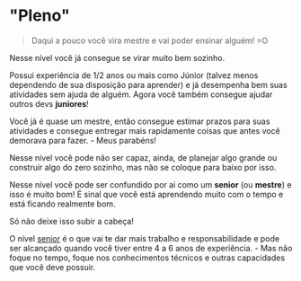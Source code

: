 # "Pleno"

> Daqui a pouco você vira mestre e vai poder ensinar alguém! =O

Nesse nível você já consegue se virar muito bem sozinho.

Possui experiência de 1/2 anos ou mais como Júnior (talvez menos dependendo de sua disposição para aprender) e já desempenha bem suas atividades sem ajuda de alguém. Agora você também consegue ajudar outros devs **juniores**!

Você já é quase um mestre, então consegue estimar prazos para suas atividades e consegue entregar mais rapidamente coisas que antes você demorava para fazer. - Meus parabéns!

Nesse nível você pode não ser capaz, ainda, de planejar algo grande ou construir algo do zero sozinho, mas não se coloque para baixo por isso.

Nesse nível você pode ser confundido por ai como um **senior** (ou **mestre**) e isso é muito bom! É sinal que você está aprendendo muito com o tempo e está ficando realmente bom.

Só não deixe isso subir a cabeça!

O nível [senior](./senior.md) é o que vai te dar mais trabalho e responsabilidade e pode ser alcançado quando você tiver entre 4 a 6 anos de experiência. - Mas não foque no tempo, foque nos conhecimentos técnicos e outras capacidades que você deve possuir.
